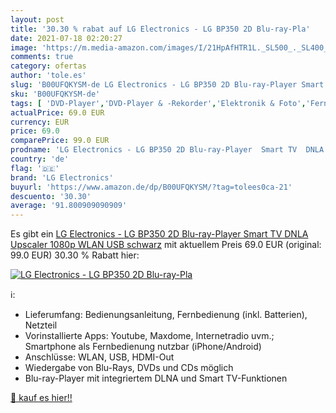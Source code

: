 ```yaml
---
layout: post
title: '30.30 % rabat auf LG Electronics - LG BP350 2D Blu-ray-Pla'
date: 2021-07-18 02:20:27
image: 'https://m.media-amazon.com/images/I/21HpAfHTR1L._SL500_._SL400_.jpg'
comments: true
category: ofertas
author: 'tole.es'
slug: 'B00UFQKYSM-de LG Electronics - LG BP350 2D Blu-ray-Player Smart TV DNLA...'
sku: 'B00UFQKYSM-de'
tags: [ 'DVD-Player','DVD-Player & -Rekorder','Elektronik & Foto','Fernseher & Heimkino','lg electronics', ]
actualPrice: 69.0 EUR
currency: EUR
price: 69.0
comparePrice: 99.0 EUR
prodname: 'LG Electronics - LG BP350 2D Blu-ray-Player  Smart TV  DNLA  Upscaler 1080p  WLAN  USB  schwarz'
country: 'de'
flag: '🇩🇪'
brand: 'LG Electronics'
buyurl: 'https://www.amazon.de/dp/B00UFQKYSM/?tag=tolees0ca-21'
descuento: '30.30'
average: '91.800909090909'
---
```


Es gibt ein [LG Electronics - LG BP350 2D Blu-ray-Player  Smart TV  DNLA  Upscaler 1080p  WLAN  USB  schwarz](https://www.amazon.de/dp/B00UFQKYSM/?tag=tolees0ca-21) mit aktuellem Preis 69.0 EUR (original: 99.0 EUR) 30.30 % Rabatt hier:

[![LG Electronics - LG BP350 2D Blu-ray-Pla](https://m.media-amazon.com/images/I/21HpAfHTR1L._SL500_._SL400_.jpg)](https://www.amazon.de/dp/B00UFQKYSM/?tag=tolees0ca-21)

ℹ️:

- Lieferumfang: Bedienungsanleitung, Fernbedienung (inkl. Batterien), Netzteil
- Vorinstallierte Apps: Youtube, Maxdome, Internetradio uvm.; Smartphone als Fernbedienung nutzbar (iPhone/Android)
- Anschlüsse: WLAN, USB, HDMI-Out
- Wiedergabe von Blu-Rays, DVDs und CDs möglich
- Blu-ray-Player mit integriertem DLNA und Smart TV-Funktionen

[🛒 kauf es hier!!](https://www.amazon.de/dp/B00UFQKYSM/?tag=tolees0ca-21)
